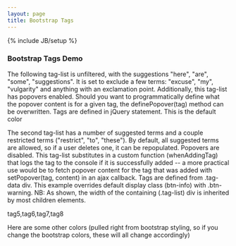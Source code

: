 ```yaml
---
layout: page
title: Bootstrap Tags
---
```

{% include JB/setup %}

### Bootstrap Tags Demo

The following tag-list is unfiltered, with the suggestions "here", "are", "some", "suggestions". It is set to exclude a few terms: "excuse", "my", "vulgarity" and anything with an exclamation point. Additionally, this tag-list has popovers enabled. Should you want to programmatically define what the popover content is for a given tag, the definePopover(tag) method can be overwritten. Tags are defined in jQuery statement. This is the default color

<div id="one" class="tag-list">
  <div class="tags">
  </div>
</div>
        
The second tag-list has a number of suggested terms and a couple restricted terms ("restrict", "to", "these").
By default, all suggested terms are allowed, so if a user deletes one, it can be repopulated. Popovers are disabled. This tag-list substitutes in a custom function (whenAddingTag) that logs the tag to the console if it is successfully added -- a more practical use would be to fetch popover content for the tag that was added with setPopover(tag, content) in an ajax callback. Tags are defined from .tag-data div. This example overrides default display class (btn-info) with .btn-warning. NB:  As shown, the width of the containing (.tag-list) div is inherited by most children elements.
        
<div id="two" class="tag-list" style="width:350px;">
  <div class="tag-data">
    tag5,tag6,tag7,tag8
  </div>
  <div class="tags">
  </div>
</div>

Here are some other colors (pulled right from bootstrap styling, so if you change the bootstrap colors, these will all change accordingly)
<div id="three" class="tag-list">
  <div class="tags">
  </div>
</div>
<div id="four" class="tag-list">
  <div class="tags">
  </div>
</div>
<div id="five" class="tag-list">
  <div class="tags">
  </div>
</div>
      
<script>
$(function() {  
  pressedUp = function(e) { console.log('pressed up'); };
  whenAddingTag = function (tag) {
    console.log(tag);
    // maybe fetch some content for the tag popover (can be HTML)
  };
  excludes = function (tag) {
    // return false if this tagger does *not* exclude
    // -> returns true if tagger should exclude this tag
    // --> this will exclude anything with !
    return (tag.indexOf("!") != -1);
  }
  var tags = $('#one').tags( {
    suggestions : ["here", "are", "some", "suggestions"],
    popoverData : ["What a wonderful day", "to make some stuff", "up so that I", "can show it works"],
    tagData: ["tag a", "tag b", "tag c", "tag d"],
    excludeList : ["excuse", "my", "vulgarity"],
    excludes : excludes,
    tagRemoved: function(tag) { console.log(tag) }
  } );
  var alsoTags = $('#one').tags();
  alsoTags.removeTag("tag c");
  console.log(tags.removeTag("tag a").renameTag("tag b", "new tag b").addTag("added tag").getTags());
  $('#two').tags( {
    suggestions : ["there", "were", "some", "suggested", "terms", "super", "secret", "stuff"],
    restrictTo : ["restrict", "to", "these"],
    whenAddingTag : whenAddingTag,
    pressedUp : pressedUp,
    tagClass : 'btn-warning' } );
  $('#three').tags( {
    tagData  : ["alphabet", "soup", "bouncy", "castle"],
    tagClass : 'btn-success'
  });
  $('#three').tags(0).addTag('testing jQuery-ness');
  $('#four').tags( {
    tagData  : ["alphabet", "soup", "bouncy", "castle"],
    tagClass : 'btn-danger disabled'
  });
  $('#five').tags( {
    promptText : "Custom prompt..."
  });
});
</script>